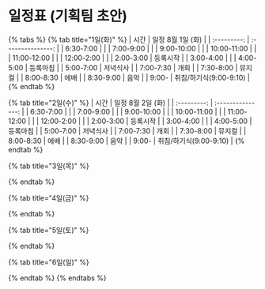 # 일정표 (기획팀 초안)

{% tabs %}
{% tab title="1일(화)" %}
|      시간     |    일정 8월 1일 (화)   |
| :---------: | :---------------: |
|  6:30-7:00  |                   |
|  7:00-9:00  |                   |
|  9:00-10:00 |                   |
| 10:00-11:00 |                   |
| 11:00-12:00 |                   |
|  12:00-2:00 |                   |
|  2:00-3:00  |        등록시작       |
|   3:00-4:00 |                   |
|  4:00-5:00  |        등록마침       |
|  5:00-7:00  |        저녁식사       |
|  7:00-7:30  |         개회        |
|   7:30-8:00 |        뮤지컬        |
|  8:00-8:30  |         에배        |
|  8:30-9:00  |         음악        |
|     9:00-   | 취침/하기식(9:00-9:10) |
{% endtab %}

{% tab title="2일(수)" %}
|      시간     |    일정 8월 2일 (화)   |
| :---------: | :---------------: |
|  6:30-7:00  |                   |
|  7:00-9:00  |                   |
|  9:00-10:00 |                   |
| 10:00-11:00 |                   |
| 11:00-12:00 |                   |
|  12:00-2:00 |                   |
|  2:00-3:00  |        등록시작       |
|   3:00-4:00 |                   |
|  4:00-5:00  |        등록마침       |
|  5:00-7:00  |        저녁식사       |
|  7:00-7:30  |         개회        |
|   7:30-8:00 |        뮤지컬        |
|  8:00-8:30  |         에배        |
|  8:30-9:00  |         음악        |
|     9:00-   | 취침/하기식(9:00-9:10) |
{% endtab %}

{% tab title="3일(목)" %}

{% endtab %}

{% tab title="4일(금)" %}

{% endtab %}

{% tab title="5일(토)" %}

{% endtab %}

{% tab title="6일(일)" %}

{% endtab %}
{% endtabs %}
